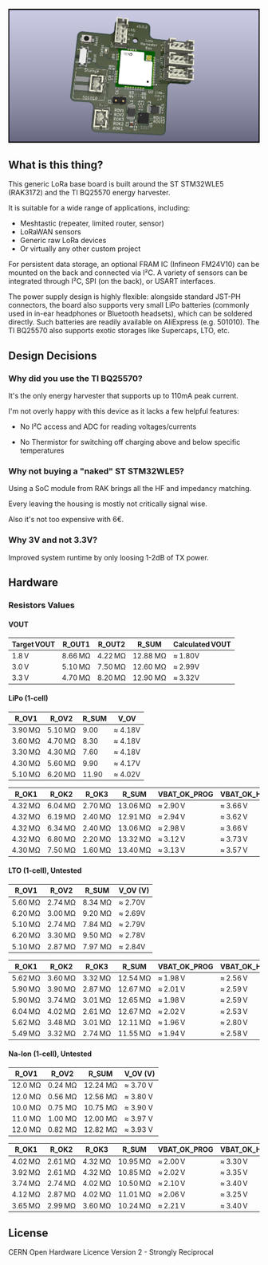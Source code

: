 ![MeshtasticRouterNode](docs/LoraHarvesterBox.jpg)

## What is this thing?

This generic LoRa base board is built around the ST STM32WLE5 (RAK3172) and the TI BQ25570 energy harvester.

It is suitable for a wide range of applications, including:

- Meshtastic (repeater, limited router, sensor)
- LoRaWAN sensors
- Generic raw LoRa devices
- Or virtually any other custom project

For persistent data storage, an optional FRAM IC (Infineon FM24V10) can be mounted on the back and connected via I²C. A variety of sensors can be integrated through I²C, SPI (on the back), or USART interfaces.

The power supply design is highly flexible: alongside standard JST-PH connectors, the board also supports very small LiPo batteries (commonly used in in-ear headphones or Bluetooth headsets), which can be soldered directly. Such batteries are readily available on AliExpress (e.g. 501010). The TI BQ25570 also supports exotic storages like Supercaps, LTO, etc.


## Design Decisions

### Why did you use the TI BQ25570?

It's the only energy harvester that supports up to 110mA peak current.

I'm not overly happy with this device as it lacks a few helpful features:

 - No I²C access and ADC for reading voltages/currents

 - No Thermistor for switching off charging above and below specific temperatures

 
### Why not buying a "naked" ST STM32WLE5? 

Using a SoC module from RAK brings all the HF and impedancy matching. 

Every leaving the housing is mostly not critically signal wise.

Also it's not too expensive with 6€.

### Why 3V and not 3.3V?

Improved system runtime by only loosing 1-2dB of TX power.

## Hardware

### Resistors Values

#### VOUT


| Target VOUT | R_OUT1  | R_OUT2 | R_SUM | Calculated VOUT |
|-------------|--------------|--------------|------------|-----------------|
| 1.8 V       | 8.66 MΩ       | 4.22 MΩ       | 12.88 MΩ      | ≈ 1.80V        |
| 3.0 V       | 5.10 MΩ       | 7.50 MΩ       | 12.60 MΩ     | ≈ 2.99V        |
| 3.3 V       | 4.70 MΩ       | 8.20 MΩ       | 12.90 MΩ     | ≈ 3.32V        |

#### LiPo (1-cell)

| R_OV1 | R_OV2 | R_SUM | V_OV |
|-------------|-------------|------------|-----------|
| 3.90 MΩ     | 5.10 MΩ     | 9.00       | ≈ 4.18V   |
| 3.60 MΩ     | 4.70 MΩ     | 8.30       | ≈ 4.18V   |
| 3.30 MΩ     | 4.30 MΩ     | 7.60       | ≈ 4.18V   |
| 4.30 MΩ     | 5.60 MΩ     | 9.90       | ≈ 4.17V   |
| 5.10 MΩ     | 6.20 MΩ     | 11.90      | ≈ 4.02V   |

| R_OK1   | R_OK2   | R_OK3   | R_SUM    | VBAT_OK_PROG | VBAT_OK_HYST |
|---------|---------|---------|----------|--------------|--------------|
| 4.32 MΩ | 6.04 MΩ | 2.70 MΩ | 13.06 MΩ | ≈ 2.90 V     | ≈ 3.66 V     |
| 4.32 MΩ | 6.19 MΩ | 2.40 MΩ | 12.91 MΩ | ≈ 2.94 V     | ≈ 3.62 V     |
| 4.32 MΩ | 6.34 MΩ | 2.40 MΩ | 13.06 MΩ | ≈ 2.98 V     | ≈ 3.66 V     |
| 4.32 MΩ | 6.80 MΩ | 2.20 MΩ | 13.32 MΩ | ≈ 3.12 V     | ≈ 3.73 V     |
| 4.30 MΩ | 7.50 MΩ | 1.60 MΩ | 13.40 MΩ | ≈ 3.13 V     | ≈ 3.57 V     |

#### LTO (1-cell), Untested

| R_OV1 | R_OV2 | R_SUM | V_OV (V) |
|-------------|-------------|------------|----------|
| 5.60 MΩ     | 2.74 MΩ     | 8.34 MΩ      | ≈ 2.70V     |
| 6.20 MΩ     | 3.00 MΩ     | 9.20 MΩ      | ≈ 2.69V     |
| 5.10 MΩ     | 2.74 MΩ     | 7.84 MΩ      | ≈ 2.79V     |
| 6.20 MΩ     | 3.30 MΩ     | 9.50 MΩ      | ≈ 2.78V     |
| 5.10 MΩ     | 2.87 MΩ     | 7.97 MΩ      | ≈ 2.84V     |

| R_OK1   | R_OK2   | R_OK3   | R_SUM    | VBAT_OK_PROG | VBAT_OK_HYST |
|---------|---------|---------|----------|--------------|--------------|
| 5.62 MΩ | 3.60 MΩ | 3.32 MΩ | 12.54 MΩ | ≈ 1.98 V     | ≈ 2.56 V     |
| 5.90 MΩ | 3.90 MΩ | 2.87 MΩ | 12.67 MΩ | ≈ 2.01 V     | ≈ 2.59 V     |
| 5.90 MΩ | 3.74 MΩ | 3.01 MΩ | 12.65 MΩ | ≈ 1.98 V     | ≈ 2.59 V     |
| 6.04 MΩ | 4.02 MΩ | 2.61 MΩ | 12.67 MΩ | ≈ 2.02 V     | ≈ 2.53 V     |
| 5.62 MΩ | 3.48 MΩ | 3.01 MΩ | 12.11 MΩ | ≈ 1.96 V     | ≈ 2.80 V     |
| 5.49 MΩ | 3.32 MΩ | 2.74 MΩ | 11.55 MΩ | ≈ 1.94 V     | ≈ 2.58 V     |

#### Na-Ion (1-cell), Untested

| R_OV1   | R_OV2   | R_SUM   | V_OV (V) |
|---------|---------|---------|----------|
| 12.0 MΩ | 0.24 MΩ | 12.24 MΩ| ≈ 3.70 V |
| 12.0 MΩ | 0.56 MΩ | 12.56 MΩ| ≈ 3.80 V |
| 10.0 MΩ | 0.75 MΩ | 10.75 MΩ| ≈ 3.90 V |
| 11.0 MΩ | 1.00 MΩ | 12.00 MΩ| ≈ 3.97 V |
| 12.0 MΩ | 0.82 MΩ | 12.82 MΩ| ≈ 3.93 V |

| R_OK1   | R_OK2   | R_OK3   | R_SUM    | VBAT_OK_PROG | VBAT_OK_HYST |
|---------|---------|---------|----------|--------------|--------------|
| 4.02 MΩ | 2.61 MΩ | 4.32 MΩ | 10.95 MΩ | ≈ 2.00 V     | ≈ 3.30 V     |
| 3.92 MΩ | 2.61 MΩ | 4.32 MΩ | 10.85 MΩ | ≈ 2.02 V     | ≈ 3.35 V     |
| 3.74 MΩ | 2.74 MΩ | 4.02 MΩ | 10.50 MΩ | ≈ 2.10 V     | ≈ 3.40 V     |
| 4.12 MΩ | 2.87 MΩ | 4.02 MΩ | 11.01 MΩ | ≈ 2.06 V     | ≈ 3.25 V     |
| 3.65 MΩ | 2.99 MΩ | 3.60 MΩ | 10.24 MΩ | ≈ 2.21 V     | ≈ 3.40 V     |

## License

CERN Open Hardware Licence Version 2 - Strongly Reciprocal 

